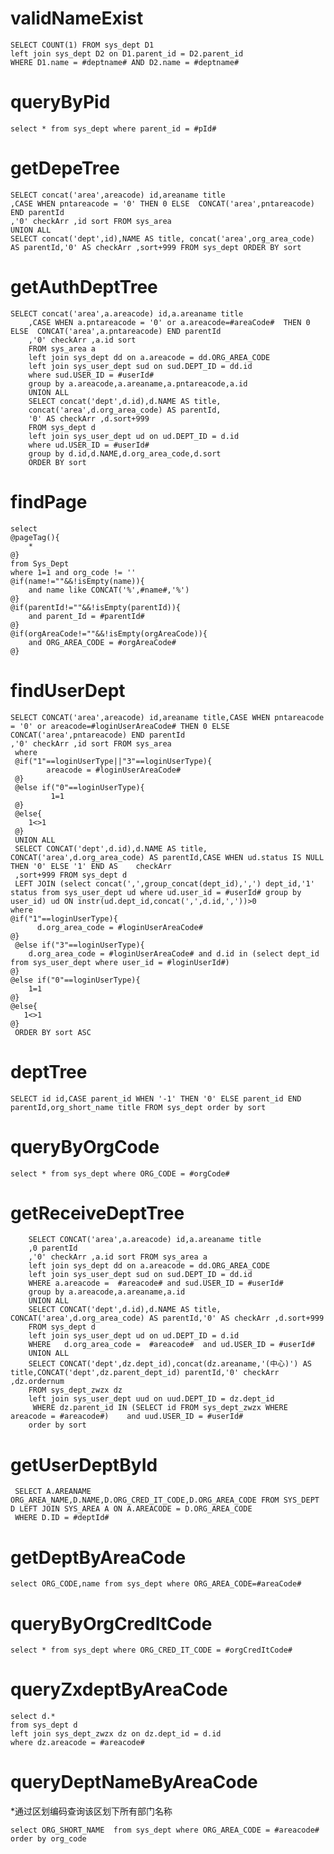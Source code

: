 
validNameExist
===
	SELECT COUNT(1) FROM sys_dept D1
	left join sys_dept D2 on D1.parent_id = D2.parent_id
	WHERE D1.name = #deptname# AND D2.name = #deptname#
		
queryByPid
===
	select * from sys_dept where parent_id = #pId#
	
getDepeTree
===
	SELECT concat('area',areacode) id,areaname title
	,CASE WHEN pntareacode = '0' THEN 0 ELSE  CONCAT('area',pntareacode) END parentId
	,'0' checkArr ,id sort FROM sys_area
	UNION ALL
	SELECT concat('dept',id),NAME AS title, concat('area',org_area_code) AS parentId,'0' AS checkArr ,sort+999 FROM sys_dept ORDER BY sort

getAuthDeptTree
===
    SELECT concat('area',a.areacode) id,a.areaname title
    	,CASE WHEN a.pntareacode = '0' or a.areacode=#areaCode#  THEN 0 ELSE  CONCAT('area',a.pntareacode) END parentId
    	,'0' checkArr ,a.id sort 
    	FROM sys_area a
    	left join sys_dept dd on a.areacode = dd.ORG_AREA_CODE
    	left join sys_user_dept sud on sud.DEPT_ID = dd.id
    	where sud.USER_ID = #userId#
    	group by a.areacode,a.areaname,a.pntareacode,a.id
    	UNION ALL
    	SELECT concat('dept',d.id),d.NAME AS title,
    	concat('area',d.org_area_code) AS parentId,
    	'0' AS checkArr ,d.sort+999 
    	FROM sys_dept d
    	left join sys_user_dept ud on ud.DEPT_ID = d.id
    	where ud.USER_ID = #userId#
    	group by d.id,d.NAME,d.org_area_code,d.sort
    	ORDER BY sort
	
findPage
===
	select
	@pageTag(){
		*
	@}
	from Sys_Dept
	where 1=1 and org_code != ''
	@if(name!=""&&!isEmpty(name)){
		and name like CONCAT('%',#name#,'%')
	@}
	@if(parentId!=""&&!isEmpty(parentId)){
		and parent_Id = #parentId#
	@}
	@if(orgAreaCode!=""&&!isEmpty(orgAreaCode)){
		and ORG_AREA_CODE = #orgAreaCode#
	@}

findUserDept
===
	SELECT CONCAT('area',areacode) id,areaname title,CASE WHEN pntareacode = '0' or areacode=#loginUserAreaCode# THEN 0 ELSE  CONCAT('area',pntareacode) END parentId
	,'0' checkArr ,id sort FROM sys_area
	 where 
     @if("1"==loginUserType||"3"==loginUserType){
            areacode = #loginUserAreaCode#
     @}
     @else if("0"==loginUserType){
             1=1
     @}
     @else{
        1<>1
     @}
	 UNION ALL
	 SELECT CONCAT('dept',d.id),d.NAME AS title, CONCAT('area',d.org_area_code) AS parentId,CASE WHEN ud.status IS NULL THEN '0' ELSE '1' END AS 	checkArr
     ,sort+999 FROM sys_dept d
     LEFT JOIN (select concat(',',group_concat(dept_id),',') dept_id,'1' status from sys_user_dept ud where ud.user_id = #userId# group by user_id) ud ON instr(ud.dept_id,concat(',',d.id,','))>0 
    where
    @if("1"==loginUserType){
          d.org_area_code = #loginUserAreaCode#
    @}
     @else if("3"==loginUserType){
        d.org_area_code = #loginUserAreaCode# and d.id in (select dept_id from sys_user_dept where user_id = #loginUserId#)
    @}
    @else if("0"==loginUserType){
        1=1
    @}
    @else{
       1<>1
    @}
     ORDER BY sort ASC
	
deptTree
====
	SELECT id id,CASE parent_id WHEN '-1' THEN '0' ELSE parent_id END parentId,org_short_name title FROM sys_dept order by sort

queryByOrgCode
===
	select * from sys_dept where ORG_CODE = #orgCode#
getReceiveDeptTree	
===
		SELECT CONCAT('area',a.areacode) id,a.areaname title
    	,0 parentId
    	,'0' checkArr ,a.id sort FROM sys_area a 
    	left join sys_dept dd on a.areacode = dd.ORG_AREA_CODE
    	left join sys_user_dept sud on sud.DEPT_ID = dd.id	
    	WHERE a.areacode =  #areacode# and sud.USER_ID = #userId#
    	group by a.areacode,a.areaname,a.id
    	UNION ALL 
    	SELECT CONCAT('dept',d.id),d.NAME AS title, CONCAT('area',d.org_area_code) AS parentId,'0' AS checkArr ,d.sort+999 
    	FROM sys_dept d
    	left join sys_user_dept ud on ud.DEPT_ID = d.id
    	WHERE 	d.org_area_code =  #areacode#  and ud.USER_ID = #userId#
    	UNION ALL
    	SELECT CONCAT('dept',dz.dept_id),concat(dz.areaname,'(中心)') AS title,CONCAT('dept',dz.parent_dept_id) parentId,'0' checkArr ,dz.ordernum
    	FROM sys_dept_zwzx dz
    	left join sys_user_dept uud on uud.DEPT_ID = dz.dept_id
         WHERE dz.parent_id IN (SELECT id FROM sys_dept_zwzx WHERE areacode = #areacode#)	 and uud.USER_ID = #userId#
    	order by sort
    	
	
getUserDeptById
===
     SELECT A.AREANAME ORG_AREA_NAME,D.NAME,D.ORG_CRED_IT_CODE,D.ORG_AREA_CODE FROM SYS_DEPT D LEFT JOIN SYS_AREA A ON A.AREACODE = D.ORG_AREA_CODE
     WHERE D.ID = #deptId#
getDeptByAreaCode
===     
	select ORG_CODE,name from sys_dept where ORG_AREA_CODE=#areaCode#

queryByOrgCredItCode
===
	select * from sys_dept where ORG_CRED_IT_CODE = #orgCredItCode#
	
queryZxdeptByAreaCode
===
    select d.*
    from sys_dept d
    left join sys_dept_zwzx dz on dz.dept_id = d.id
    where dz.areacode = #areacode#

queryDeptNameByAreaCode
===
*通过区划编码查询该区划下所有部门名称

    select ORG_SHORT_NAME  from sys_dept where ORG_AREA_CODE = #areacode# order by org_code
    